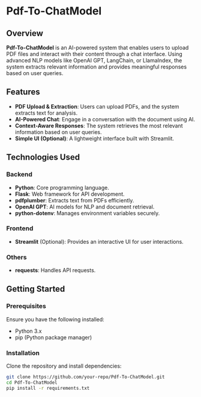 # Pdf-To-ChatModel

## Overview  

**Pdf-To-ChatModel** is an AI-powered system that enables users to upload PDF files and interact with their content through a chat interface. Using advanced NLP models like OpenAI GPT, LangChain, or LlamaIndex, the system extracts relevant information and provides meaningful responses based on user queries.  

## Features  

- **PDF Upload & Extraction**: Users can upload PDFs, and the system extracts text for analysis.  
- **AI-Powered Chat**: Engage in a conversation with the document using AI.  
- **Context-Aware Responses**: The system retrieves the most relevant information based on user queries.  
- **Simple UI (Optional)**: A lightweight interface built with Streamlit.  

## Technologies Used  

### Backend  
- **Python**: Core programming language.  
- **Flask**: Web framework for API development.  
- **pdfplumber**: Extracts text from PDFs efficiently.  
- **OpenAI GPT**: AI models for NLP and document retrieval.  
- **python-dotenv**: Manages environment variables securely.  

### Frontend  
- **Streamlit** (Optional): Provides an interactive UI for user interactions.  

### Others  
- **requests**: Handles API requests.  

## Getting Started  

### Prerequisites  
Ensure you have the following installed:  
- Python 3.x  
- pip (Python package manager)  

### Installation  

Clone the repository and install dependencies:  

```bash
git clone https://github.com/your-repo/Pdf-To-ChatModel.git  
cd Pdf-To-ChatModel  
pip install -r requirements.txt  
